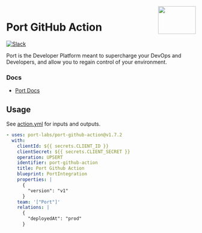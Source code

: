<img align="right" width="100" height="74" src="https://user-images.githubusercontent.com/8277210/183290025-d7b24277-dfb4-4ce1-bece-7fe0ecd5efd4.svg" />

# Port GitHub Action

[![Slack](https://img.shields.io/badge/Slack-4A154B?style=for-the-badge&logo=slack&logoColor=white)](https://join.slack.com/t/devex-community/shared_invite/zt-1bmf5621e-GGfuJdMPK2D8UN58qL4E_g)

Port is the Developer Platform meant to supercharge your DevOps and Developers, and allow you to regain control of your environment.

### Docs

- [Port Docs](https://docs.getport.io/build-your-software-catalog/custom-integration/api/ci-cd/github-workflow/)

## Usage

See [action.yml](action.yml) for inputs and outputs.

```yaml
- uses: port-labs/port-github-action@v1.7.2
  with:
    clientId: ${{ secrets.CLIENT_ID }}
    clientSecret: ${{ secrets.CLIENT_SECRET }}
    operation: UPSERT
    identifier: port-github-action
    title: Port Github Action
    blueprint: PortIntegration
    properties: |
      {
        "version": "v1"
      }
    team: '["Port"]'
    relations: |
      {
        "deployedAt": "prod"
      }
```
